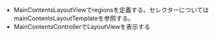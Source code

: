 + MainContentsLayoutViewでregionsを定義する。セレクターについてはmainContentsLayoutTemplateを参照する。
+ MainContentsControllerでLayoutViewを表示する
